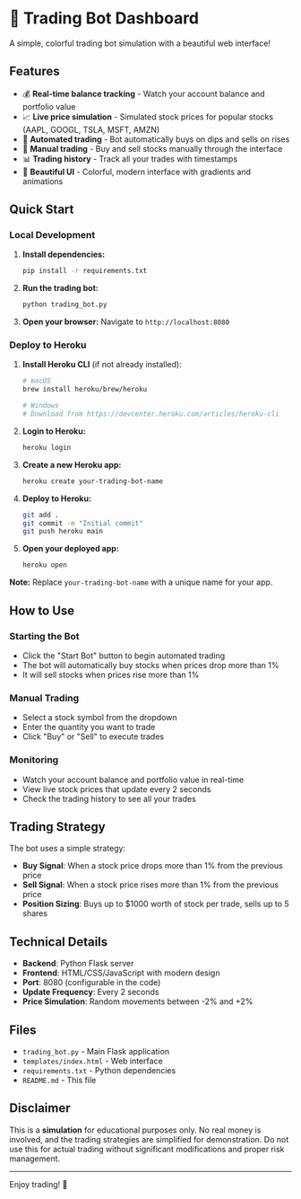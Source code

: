 # 🚀 Trading Bot Dashboard

A simple, colorful trading bot simulation with a beautiful web interface!

## Features

- 💰 **Real-time balance tracking** - Watch your account balance and portfolio value
- 📈 **Live price simulation** - Simulated stock prices for popular stocks (AAPL, GOOGL, TSLA, MSFT, AMZN)
- 🤖 **Automated trading** - Bot automatically buys on dips and sells on rises
- 💼 **Manual trading** - Buy and sell stocks manually through the interface
- 📊 **Trading history** - Track all your trades with timestamps
- 🎨 **Beautiful UI** - Colorful, modern interface with gradients and animations

## Quick Start

### Local Development

1. **Install dependencies:**
   ```bash
   pip install -r requirements.txt
   ```

2. **Run the trading bot:**
   ```bash
   python trading_bot.py
   ```

3. **Open your browser:**
   Navigate to `http://localhost:8080`

### Deploy to Heroku

1. **Install Heroku CLI** (if not already installed):
   ```bash
   # macOS
   brew install heroku/brew/heroku
   
   # Windows
   # Download from https://devcenter.heroku.com/articles/heroku-cli
   ```

2. **Login to Heroku:**
   ```bash
   heroku login
   ```

3. **Create a new Heroku app:**
   ```bash
   heroku create your-trading-bot-name
   ```

4. **Deploy to Heroku:**
   ```bash
   git add .
   git commit -m "Initial commit"
   git push heroku main
   ```

5. **Open your deployed app:**
   ```bash
   heroku open
   ```

**Note:** Replace `your-trading-bot-name` with a unique name for your app.

## How to Use

### Starting the Bot
- Click the "Start Bot" button to begin automated trading
- The bot will automatically buy stocks when prices drop more than 1%
- It will sell stocks when prices rise more than 1%

### Manual Trading
- Select a stock symbol from the dropdown
- Enter the quantity you want to trade
- Click "Buy" or "Sell" to execute trades

### Monitoring
- Watch your account balance and portfolio value in real-time
- View live stock prices that update every 2 seconds
- Check the trading history to see all your trades

## Trading Strategy

The bot uses a simple strategy:
- **Buy Signal**: When a stock price drops more than 1% from the previous price
- **Sell Signal**: When a stock price rises more than 1% from the previous price
- **Position Sizing**: Buys up to $1000 worth of stock per trade, sells up to 5 shares

## Technical Details

- **Backend**: Python Flask server
- **Frontend**: HTML/CSS/JavaScript with modern design
- **Port**: 8080 (configurable in the code)
- **Update Frequency**: Every 2 seconds
- **Price Simulation**: Random movements between -2% and +2%

## Files

- `trading_bot.py` - Main Flask application
- `templates/index.html` - Web interface
- `requirements.txt` - Python dependencies
- `README.md` - This file

## Disclaimer

This is a **simulation** for educational purposes only. No real money is involved, and the trading strategies are simplified for demonstration. Do not use this for actual trading without significant modifications and proper risk management.

---

Enjoy trading! 🎉 